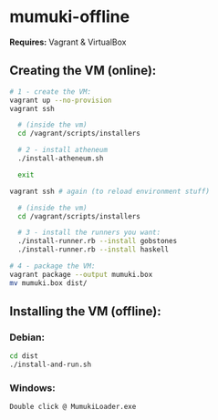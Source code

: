 # mumuki-offline


**Requires:** Vagrant & VirtualBox


## Creating the VM (online):

```bash
# 1 - create the VM:
vagrant up --no-provision
vagrant ssh

  # (inside the vm)
  cd /vagrant/scripts/installers

  # 2 - install atheneum
  ./install-atheneum.sh

  exit

vagrant ssh # again (to reload environment stuff)

  # (inside the vm)
  cd /vagrant/scripts/installers

  # 3 - install the runners you want:
  ./install-runner.rb --install gobstones
  ./install-runner.rb --install haskell

# 4 - package the VM:
vagrant package --output mumuki.box
mv mumuki.box dist/
```

## Installing the VM (offline):

### Debian:

```bash
cd dist
./install-and-run.sh
```

### Windows:
```bash
Double click @ MumukiLoader.exe
```

